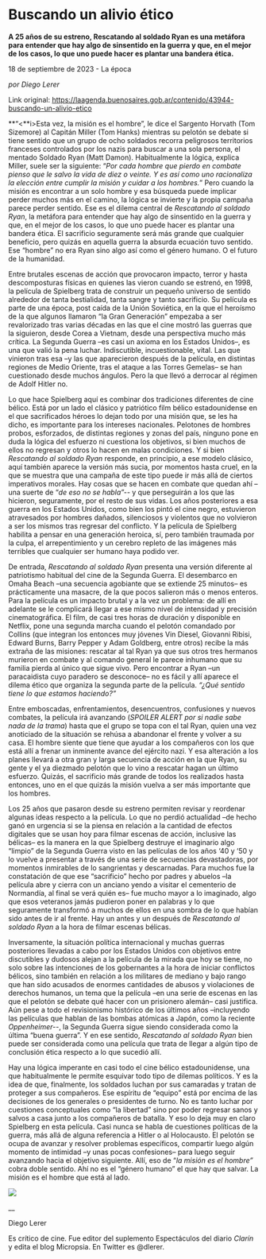 # Buscando un alivio ético

**A 25 años de su estreno, Rescatando al soldado Ryan es una metáfora para entender que hay algo de sinsentido en la guerra y que, en el mejor de los casos, lo que uno puede hacer es plantar una bandera ética.**

18 de septiembre de 2023 - La época

_por Diego Lerer_

Link original: https://laagenda.buenosaires.gob.ar/contenido/43944-buscando-un-alivio-etico



**“<**i>Esta vez, la misión es el hombre”, le dice el Sargento Horvath (Tom Sizemore) al Capitán Miller (Tom Hanks) mientras su pelotón se debate si tiene sentido que un grupo de ocho soldados recorra peligrosos territorios franceses controlados por los nazis para buscar a una sola persona, el mentado Soldado Ryan (Matt Damon). Habitualmente la lógica, explica Miller, suele ser la siguiente: “*Por cada hombre que pierdo en combate pienso que le salvo la vida de diez o veinte. Y es así como uno racionaliza la elección entre cumplir la misión y cuidar a los hombres.*” Pero cuando la misión es encontrar a un solo hombre y esa búsqueda puede implicar perder muchos más en el camino, la lógica se invierte y la propia campaña parece perder sentido. Ese es el dilema central de *Rescatando al soldado Ryan*, la metáfora para entender que hay algo de sinsentido en la guerra y que, en el mejor de los casos, lo que uno puede hacer es plantar una bandera ética. El sacrificio seguramente será más grande que cualquier beneficio, pero quizás en aquella guerra la absurda ecuación tuvo sentido. Ese “hombre” no era Ryan sino algo así como el género humano. O el futuro de la humanidad.




Entre brutales escenas de acción que provocaron impacto, terror y hasta descomposturas físicas en quienes las vieron cuando se estrenó, en 1998, la película de Spielberg trata de construir un pequeño universo de sentido alrededor de tanta bestialidad, tanta sangre y tanto sacrificio. Su película es parte de una época, post caída de la Unión Soviética, en la que el heroísmo de la que algunos llamaron “la Gran Generación” empezaba a ser revalorizado tras varias décadas en las que el cine mostró las guerras que la siguieron, desde Corea a Vietnam, desde una perspectiva mucho más crítica. La Segunda Guerra –es casi un axioma en los Estados Unidos–, es una que valió la pena luchar. Indiscutible, incuestionable, vital. Las que vinieron tras esa –y las que aparecieron después de la película, en distintas regiones de Medio Oriente, tras el ataque a las Torres Gemelas– se han cuestionado desde muchos ángulos. Pero la que llevó a derrocar al régimen de Adolf Hitler no.




Lo que hace Spielberg aquí es combinar dos tradiciones diferentes de cine bélico. Está por un lado el clásico y patriótico film bélico estadounidense en el que sacrificados héroes lo dejan todo por una misión que, se les ha dicho, es importante para los intereses nacionales. Pelotones de hombres probos, esforzados, de distintas regiones y zonas del país, ninguno pone en duda la lógica del esfuerzo ni cuestiona los objetivos, si bien muchos de ellos no regresan y otros lo hacen en malas condiciones. Y si bien *Rescatando al soldado Ryan* responde, en principio, a ese modelo clásico, aquí también aparece la versión más sucia, por momentos hasta cruel, en la que se muestra que una campaña de este tipo puede ir más allá de ciertos imperativos morales. Hay cosas que se hacen en combate que quedan ahí –una suerte de “*de eso no se habla”--* y que perseguirán a los que las hicieron, seguramente, por el resto de sus vidas. Los años posteriores a esa guerra en los Estados Unidos, como bien los pintó el cine negro, estuvieron atravesados por hombres dañados, silenciosos y violentos que no volvieron a ser los mismos tras regresar del conflicto. Y la película de Spielberg habilita a pensar en una generación heroica, sí, pero también traumada por la culpa, el arrepentimiento y un cerebro repleto de las imágenes más terribles que cualquier ser humano haya podido ver.




De entrada, *Rescatando al soldado Ryan* presenta una versión diferente al patriotismo habitual del cine de la Segunda Guerra. El desembarco en Omaha Beach –una secuencia agobiante que se extiende 25 minutos– es prácticamente una masacre, de la que pocos salieron más o menos enteros. Para la película es un impacto brutal y a la vez un problema: de allí en adelante se le complicará llegar a ese mismo nivel de intensidad y precisión cinematográfica. El film, de casi tres horas de duración y disponible en Netflix, pone una segunda marcha cuando el pelotón comandado por Collins (que integran los entonces muy jóvenes Vin Diesel, Giovanni Ribisi, Edward Burns, Barry Pepper y Adam Goldberg, entre otros) recibe la más extraña de las misiones: rescatar al tal Ryan ya que sus otros tres hermanos murieron en combate y al comando general le parece inhumano que su familia pierda al único que sigue vivo. Pero encontrar a Ryan –un paracaidista cuyo paradero se desconoce– no es fácil y allí aparece el dilema ético que organiza la segunda parte de la película. *“¿Qué sentido tiene lo que estamos haciendo?”*




Entre emboscadas, enfrentamientos, desencuentros, confusiones y nuevos combates, la película irá avanzando (*SPOILER ALERT por si nadie sabe nada de la trama*) hasta que el grupo se topa con el tal Ryan, quien una vez anoticiado de la situación se rehúsa a abandonar el frente y volver a su casa. El hombre siente que tiene que ayudar a los compañeros con los que está allí a frenar un inminente avance del ejército nazi. Y esa alteración a los planes llevará a otra gran y larga secuencia de acción en la que Ryan, su gente y el ya diezmado pelotón que lo vino a rescatar hagan un último esfuerzo. Quizás, el sacrificio más grande de todos los realizados hasta entonces, uno en el que quizás la misión vuelva a ser más importante que los hombres.




Los 25 años que pasaron desde su estreno permiten revisar y reordenar algunas ideas respecto a la película. Lo que no perdió actualidad –de hecho ganó en urgencia si se la piensa en relación a la cantidad de efectos digitales que se usan hoy para filmar escenas de acción, inclusive las bélicas– es la manera en la que Spielberg destruye el imaginario algo “limpio” de la Segunda Guerra visto en las películas de los años ‘40 y ‘50 y lo vuelve a presentar a través de una serie de secuencias devastadoras, por momentos inmirables de lo sangrientas y descarnadas. Para muchos fue la constatación de que ese “sacrificio” hecho por padres y abuelos –la película abre y cierra con un anciano yendo a visitar el cementerio de Normandía, al final se verá quién es– fue mucho mayor a lo imaginado, algo que esos veteranos jamás pudieron poner en palabras y lo que seguramente transformó a muchos de ellos en una sombra de lo que habían sido antes de ir al frente. Hay un antes y un después de *Rescatando al soldado Ryan* a la hora de filmar escenas bélicas.




Inversamente, la situación política internacional y muchas guerras posteriores llevadas a cabo por los Estados Unidos con objetivos entre discutibles y dudosos alejan a la película de la mirada que hoy se tiene, no solo sobre las intenciones de los gobernantes a la hora de iniciar conflictos bélicos, sino también en relación a los militares de mediano y bajo rango que han sido acusados de enormes cantidades de abusos y violaciones de derechos humanos, un tema que la película –en una serie de escenas en las que el pelotón se debate qué hacer con un prisionero alemán– casi justifica. Aún pese a todo el revisionismo histórico de los últimos años –incluyendo las películas que hablan de las bombas atómicas a Japón, como la reciente *Oppenheimer--*, la Segunda Guerra sigue siendo considerada como la última “buena guerra”. Y en ese sentido, *Rescatando al soldado Ryan* bien puede ser considerada como una película que trata de llegar a algún tipo de conclusión ética respecto a lo que sucedió allí.




Hay una lógica imperante en casi todo el cine bélico estadounidense, una que habitualmente le permite esquivar todo tipo de dilemas políticos. Y es la idea de que, finalmente, los soldados luchan por sus camaradas y tratan de proteger a sus compañeros. Ese espíritu de “equipo” está por encima de las decisiones de los generales o presidentes de turno. No es tanto luchar por cuestiones conceptuales como “la libertad” sino por poder regresar sanos y salvos a casa junto a los compañeros de batalla. Y eso lo deja muy en claro Spielberg en esta película. Casi nunca se habla de cuestiones políticas de la guerra, más allá de alguna referencia a Hitler o al Holocausto. El pelotón se ocupa de avanzar y resolver problemas específicos, compartir luego algún momento de intimidad –y unas pocas confesiones– para luego seguir avanzando hacia el objetivo siguiente. Allí, eso de “*la misión es el hombre”* cobra doble sentido. Ahí no es el “género humano” el que hay que salvar. La misión es el hombre que está al lado.




[![](https://img.youtube.com/vi/9CiW_DgxCnQ/0.jpg)](https://www.youtube.com/watch?v=9CiW_DgxCnQ)




\_\_




Diego Lerer




Es crítico de cine. Fue editor del suplemento Espectáculos del diario *Clarín* y edita el blog Micropsia. En Twitter es @dlerer.



